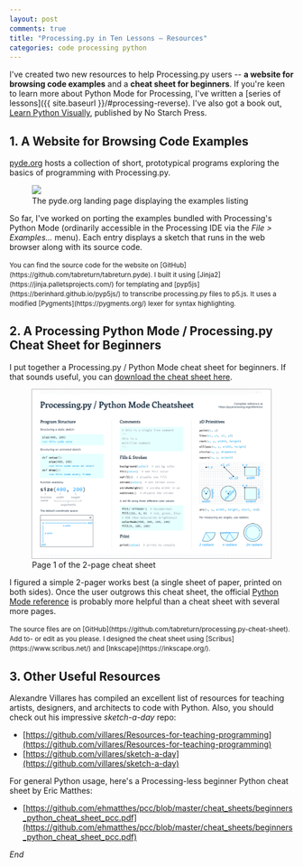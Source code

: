 ```yaml
---
layout: post
comments: true
title: "Processing.py in Ten Lessons – Resources"
categories: code processing python
---
```


I've created two new resources to help Processing.py users -- **a website for browsing code examples** and a **cheat sheet for beginners**. If you're keen to learn more about Python Mode for Processing, I've written a [series of lessons]({{ site.baseurl }}/#processing-reverse). I've also got a book out, [Learn Python Visually](https://nostarch.com/Learn-Python-Visually), published by No Starch Press.

## 1. A Website for Browsing Code Examples


[pyde.org](http://pyde.org/) hosts a collection of short, prototypical programs exploring the basics of programming with Processing.py.

<figure>
  <img class="fullwidth" src="https://raw.githubusercontent.com/tabreturn/tabreturn.pyde/master/screenshot.png" />
  <figcaption>
    The pyde.org landing page displaying the examples listing
  </figcaption>
</figure>

So far, I've worked on porting the examples bundled with Processing's Python Mode (ordinarily accessible in the Processing IDE via the *File > Examples...* menu). Each entry displays a sketch that runs in the web browser along with its source code.

<small markdown="1">
You can find the source code for the website on [GitHub](https://github.com/tabreturn/tabreturn.pyde). I built it using [Jinja2](https://jinja.palletsprojects.com/) for templating and [pyp5js](https://berinhard.github.io/pyp5js/) to transcribe processing.py files to p5.js. It uses a modified [Pygments](https://pygments.org/) lexer for syntax highlighting.
</small>

## 2. A Processing Python Mode / Processing.py Cheat Sheet for Beginners

I put together a Processing.py / Python Mode cheat sheet for beginners. If that sounds useful, you can [download the cheat sheet here](https://raw.githubusercontent.com/tabreturn/processing.py-cheat-sheet/master/p.py_cc.pdf).

<figure>
  <img class="fullwidth" style="outline:1px solid #BBB" src="https://raw.githubusercontent.com/tabreturn/processing.py-cheat-sheet/master/img/page_1.png" />
  <figcaption>
    Page 1 of the 2-page cheat sheet
  </figcaption>
</figure>

I figured a simple 2-pager works best (a single sheet of paper, printed on both sides). Once the user outgrows this cheat sheet, the official [Python Mode reference](https://py.processing.org/reference/) is probably more helpful than a cheat sheet with several more pages.

<small markdown="1">
The source files are on [GitHub](https://github.com/tabreturn/processing.py-cheat-sheet). Add to- or edit as you please. I designed the cheat sheet using [Scribus](https://www.scribus.net/) and [Inkscape](https://inkscape.org/).
</small>

## 3. Other Useful Resources

Alexandre Villares has compiled an excellent list of resources for teaching artists, designers, and architects to code with Python. Also, you should check out his impressive *sketch-a-day* repo:

* [https://github.com/villares/Resources-for-teaching-programming](https://github.com/villares/Resources-for-teaching-programming)
* [https://github.com/villares/sketch-a-day](https://github.com/villares/sketch-a-day)

For general Python usage, here's a Processing-less beginner Python cheat sheet by Eric Matthes:

* [https://github.com/ehmatthes/pcc/blob/master/cheat_sheets/beginners_python_cheat_sheet_pcc.pdf](https://github.com/ehmatthes/pcc/blob/master/cheat_sheets/beginners_python_cheat_sheet_pcc.pdf)

*End*
